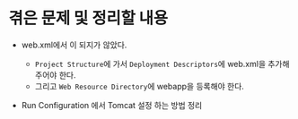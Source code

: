 # 겪은 문제 및 정리할 내용
- web.xml에서 <servlet-mapping> 이 되지가 않았다.
    - `Project Structure`에 가서 `Deployment Descriptors`에 web.xml을 추가해주어야 한다.
    - 그리고 `Web Resource Directory`에 webapp을 등록해야 한다.
    
- Run Configuration 에서 Tomcat 설정 하는 방법 정리
